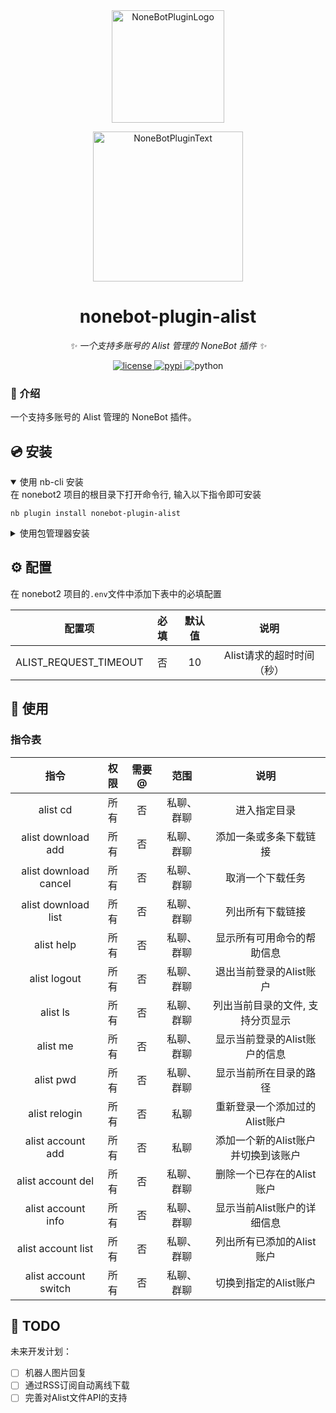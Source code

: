 <div align="center">
  <a href="https://v2.nonebot.dev/store"><img src="https://github.com/A-kirami/nonebot-plugin-template/blob/resources/nbp_logo.png" width="180" height="180" alt="NoneBotPluginLogo"></a>
  <br>
  <p><img src="https://github.com/A-kirami/nonebot-plugin-template/blob/resources/NoneBotPlugin.svg" width="240" alt="NoneBotPluginText"></p>
</div>

<div align="center">

# nonebot-plugin-alist

_✨ 一个支持多账号的 Alist 管理的 NoneBot 插件 ✨_


<a href="./LICENSE">
    <img src="https://img.shields.io/github/license/iam57ao/nonebot-plugin-alist.svg" alt="license">
</a>
<a href="https://pypi.python.org/pypi/nonebot-plugin-template">
    <img src="https://img.shields.io/pypi/v/nonebot-plugin-alist.svg" alt="pypi">
</a>
<img src="https://img.shields.io/badge/python-3.11+-blue.svg" alt="python">

</div>

### 📖 介绍

一个支持多账号的 Alist 管理的 NoneBot 插件。

## 💿 安装

<details open>
<summary>使用 nb-cli 安装</summary>
在 nonebot2 项目的根目录下打开命令行, 输入以下指令即可安装

    nb plugin install nonebot-plugin-alist

</details>

<details>
<summary>使用包管理器安装</summary>
在 nonebot2 项目的插件目录下, 打开命令行, 根据你使用的包管理器, 输入相应的安装命令

<details>
<summary>pip</summary>

    pip install nonebot-plugin-alist

</details>
<details>
<summary>pdm</summary>

    pdm add nonebot-plugin-alist

</details>
<details>
<summary>poetry</summary>

    poetry add nonebot-plugin-alist

</details>
<details>
<summary>conda</summary>

    conda install nonebot-plugin-alist

</details>

打开 nonebot2 项目根目录下的 `pyproject.toml` 文件, 在 `[tool.nonebot]` 部分追加写入

    plugins = ["nonebot_plugin_alist"]

</details>

## ⚙️ 配置

在 nonebot2 项目的`.env`文件中添加下表中的必填配置

|          配置项          | 必填 | 默认值 |       说明        |
|:---------------------:|:--:|:---:|:---------------:|
| ALIST_REQUEST_TIMEOUT | 否  | 10  | Alist请求的超时时间（秒） |

## 🎉 使用

### 指令表

|          指令           | 权限 | 需要@ |  范围   |          说明          |
|:---------------------:|:--:|:---:|:-----:|:--------------------:|
|       alist cd        | 所有 |  否  | 私聊、群聊 |        进入指定目录        |
|  alist download add   | 所有 |  否  | 私聊、群聊 |     添加一条或多条下载链接      |
| alist download cancel | 所有 |  否  | 私聊、群聊 |       取消一个下载任务       |
|  alist download list  | 所有 |  否  | 私聊、群聊 |       列出所有下载链接       |
|      alist help       | 所有 |  否  | 私聊、群聊 |    显示所有可用命令的帮助信息     |
|     alist logout      | 所有 |  否  | 私聊、群聊 |    退出当前登录的Alist账户    |
|       alist ls        | 所有 |  否  | 私聊、群聊 |  列出当前目录的文件, 支持分页显示   |
|       alist me        | 所有 |  否  | 私聊、群聊 |  显示当前登录的Alist账户的信息   |
|       alist pwd       | 所有 |  否  | 私聊、群聊 |     显示当前所在目录的路径      |
|     alist relogin     | 所有 |  否  |  私聊   |  重新登录一个添加过的Alist账户   |
|   alist account add   | 所有 |  否  |  私聊   | 添加一个新的Alist账户并切换到该账户 |
|   alist account del   | 所有 |  否  | 私聊、群聊 |   删除一个已存在的Alist账户    |
|  alist account info   | 所有 |  否  | 私聊、群聊 |   显示当前Alist账户的详细信息   |
|  alist account list   | 所有 |  否  | 私聊、群聊 |   列出所有已添加的Alist账户    |
| alist account switch  | 所有 |  否  | 私聊、群聊 |    切换到指定的Alist账户     |

## 📝 TODO

未来开发计划：

- [ ] 机器人图片回复
- [ ] 通过RSS订阅自动离线下载
- [ ] 完善对Alist文件API的支持